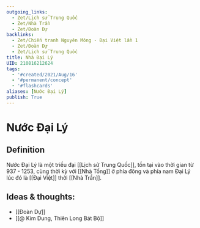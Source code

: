 ```yaml
---
outgoing_links:
  - Zet/Lịch sử Trung Quốc
  - Zet/Nhà Trần
  - Zet/Đoàn Dự
backlinks:
  - Zet/Chiến tranh Nguyên Mông - Đại Việt lần 1
  - Zet/Đoàn Dự
  - Zet/Lịch sử Trung Quốc
title: Nhà Đại Lý
UID: 210816212624
tags:
  - '#created/2021/Aug/16'
  - '#permanent/concept'
  - '#flashcards'
aliases: [Nước Đại Lý]
publish: True
---
```

# Nước Đại Lý

## Definition
Nước Đại Lý là một triều đại [[Lịch sử Trung Quốc]], tồn tại vào thời gian từ 937 - 1253, cùng thời kỳ với [[Nhà Tống]] ở phía đông và phía nam Đại Lý lúc đó là [[Đại Việt]] thời [[Nhà Trần]].

## Ideas & thoughts:
- [[Đoàn Dự]]
- [[@ Kim Dung, Thiên Long Bát Bộ]]
